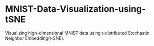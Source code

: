 # MNIST-Data-Visualization-using-tSNE
Visualizing high-dimensional MNIST data using t-distributed Stochastic Neighbor Embedding(t-SNE).
